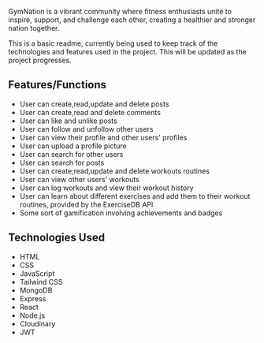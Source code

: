 GymNation is a vibrant community where fitness enthusiasts unite to inspire, support, and challenge each other, creating a healthier and stronger nation together.

This is a basic readme, currently being used to keep track of the technologies and features used in the project. This will be updated as the project progresses.

## Features/Functions
<!-- - User can sign up and log in -->
- User can create,read,update and delete posts
- User can create,read and delete comments
- User can like and unlike posts
- User can follow and unfollow other users
- User can view their profile and other users' profiles
- User can upload a profile picture
- User can search for other users
- User can search for posts
- User can create,read,update and delete workouts routines 
- User can view other users' workouts
- User can log workouts and view their workout history 
- User can learn about different exercises and add them to their workout routines, provided by the ExerciseDB API 
- Some sort of gamification involving achievements and badges


## Technologies Used
- HTML
- CSS
- JavaScript
- Tailwind CSS
- MongoDB
- Express
- React
- Node.js
- Cloudinary
- JWT

